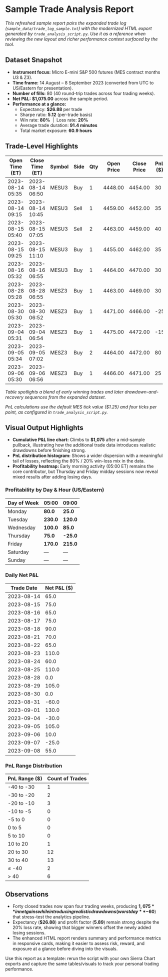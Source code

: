 # Sample Trade Analysis Report

_This refreshed sample report pairs the expanded trade log (`sample_data/trade_log_sample.txt`) with the modernized HTML export generated by `trade_analysis_script.py`. Use it as a reference when reviewing the new layout and richer performance context surfaced by the tool._

## Dataset Snapshot
- **Instrument focus:** Micro E-mini S&P 500 futures (MES contract months U3 & Z3).
- **Time frame:** 14 August – 8 September 2023 (converted from UTC to US/Eastern for presentation).
- **Number of fills:** 80 (40 round-trip trades across four trading weeks).
- **Net P&L:** **$1,075.00** across the sample period.
- **Performance at a glance:**
  - Expectancy: **$26.88** per trade
  - Sharpe ratio: **5.12** (per-trade basis)
  - Win rate: **80%** &nbsp;|&nbsp; Loss rate: **20%**
  - Average trade duration: **91.4 minutes**
  - Total market exposure: **60.9 hours**

## Trade-Level Highlights
| Open Time (ET) | Close Time (ET) | Symbol | Side | Qty | Open Price | Close Price | PnL ($) | Cumulative PnL ($) |
| --- | --- | --- | --- | --- | --- | --- | --- | --- |
| 2023-08-14 05:35 | 2023-08-14 06:50 | MESU3 | Buy  | 1 | 4448.00 | 4454.00 | 30 | 30 |
| 2023-08-14 09:15 | 2023-08-14 10:45 | MESU3 | Sell | 1 | 4459.00 | 4452.00 | 35 | 65 |
| 2023-08-15 05:40 | 2023-08-15 07:05 | MESU3 | Sell | 2 | 4463.00 | 4459.00 | 40 | 105 |
| 2023-08-15 09:25 | 2023-08-15 11:10 | MESU3 | Buy  | 1 | 4455.00 | 4462.00 | 35 | 140 |
| 2023-08-16 05:32 | 2023-08-16 06:55 | MESU3 | Buy  | 1 | 4464.00 | 4470.00 | 30 | 170 |
| 2023-08-28 05:28 | 2023-08-28 06:55 | MESZ3 | Buy  | 1 | 4463.00 | 4469.00 | 30 | 815 |
| 2023-08-30 05:30 | 2023-08-30 06:52 | MESZ3 | Buy  | 1 | 4471.00 | 4466.00 | -25 | 865 |
| 2023-09-04 05:31 | 2023-09-04 06:54 | MESZ3 | Buy  | 1 | 4475.00 | 4472.00 | -15 | 945 |
| 2023-09-05 05:34 | 2023-09-05 07:02 | MESZ3 | Buy  | 2 | 4464.00 | 4472.00 | 80 | 1,010 |
| 2023-09-06 05:30 | 2023-09-06 06:56 | MESZ3 | Buy  | 1 | 4466.00 | 4471.00 | 25 | 1,060 |

*Table spotlights a blend of early winning trades and later drawdown-and-recovery sequences from the expanded dataset.*

*PnL calculations use the default MES tick value ($1.25) and four ticks per point, as configured in `trade_analysis_script.py`.*

## Visual Output Highlights
- **Cumulative P&L line chart:** Climbs to **$1,075** after a mid-sample pullback, illustrating how the additional trade data introduces realistic drawdowns before finishing strong.
- **PnL distribution histogram:** Shows a wider dispersion with a meaningful tail of losses, reflecting the 80% / 20% win-loss mix in the data.
- **Profitability heatmap:** Early morning activity (05:00 ET) remains the core contributor, but Thursday and Friday midday sessions now reveal mixed results after adding losing days.

### Profitability by Day & Hour (US/Eastern)
| Day of Week | 05:00 | 09:00 |
| --- | --- | --- |
| Monday | **80.0** | **25.0** |
| Tuesday | **230.0** | **120.0** |
| Wednesday | **100.0** | **85.0** |
| Thursday | **75.0** | **-25.0** |
| Friday | **170.0** | **215.0** |
| Saturday | — | — |
| Sunday | — | — |

### Daily Net P&L
| Trade Date | Net P&L ($) |
| --- | --- |
| 2023-08-14 | 65.0 |
| 2023-08-15 | 75.0 |
| 2023-08-16 | 65.0 |
| 2023-08-17 | 75.0 |
| 2023-08-18 | 90.0 |
| 2023-08-21 | 70.0 |
| 2023-08-22 | 65.0 |
| 2023-08-23 | 110.0 |
| 2023-08-24 | 60.0 |
| 2023-08-25 | 110.0 |
| 2023-08-28 | 0.0 |
| 2023-08-29 | 105.0 |
| 2023-08-30 | 0.0 |
| 2023-08-31 | -60.0 |
| 2023-09-01 | 130.0 |
| 2023-09-04 | -30.0 |
| 2023-09-05 | 105.0 |
| 2023-09-06 | 10.0 |
| 2023-09-07 | -25.0 |
| 2023-09-08 | 55.0 |

### PnL Range Distribution
| PnL Range ($) | Count of Trades |
| --- | --- |
| -40 to -30 | 1 |
| -30 to -20 | 2 |
| -20 to -10 | 3 |
| -10 to -5 | 0 |
| -5 to 0 | 0 |
| 0 to 5 | 0 |
| 5 to 10 | 0 |
| 10 to 20 | 1 |
| 20 to 30 | 12 |
| 30 to 40 | 13 |
| ≤ -40 | 2 |
| > 40 | 6 |

## Observations
- Forty closed trades now span four trading weeks, producing **$1,075** in net gains while introducing realistic drawdowns (worst day **-$60**) that stress-test the analytics pipeline.
- Expectancy (**$26.88**) and profit factor (**5.89**) remain strong despite the 20% loss rate, showing that bigger winners offset the newly added losing sessions.
- The enhanced HTML report renders summary and performance metrics in responsive cards, making it easier to assess risk, reward, and exposure at a glance before diving into the visuals.

Use this report as a template: rerun the script with your own Sierra Chart exports and capture the same tables/visuals to track your personal trading performance.
